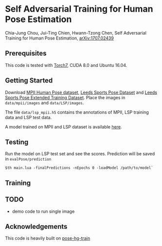# Self Adversarial Training for Human Pose Estimation

Chia-Jung Chou, Jui-Ting Chien, Hwann-Tzong Chen, Self Adversarial Training for Human Pose Estimation, [arXiv:1707.02439](http://arxiv.org/abs/1603.06937)

## Prerequisites

This code is tested with [Torch7](https://github.com/torch/torch7), CUDA 8.0 and Ubuntu 16.04.

## Getting Started

Download [MPII Human Pose dataset](http://human-pose.mpi-inf.mpg.de), [Leeds Sports Pose Dataset](http://sam.johnson.io/research/lsp.html) and
[Leeds Sports Pose Extended Training Dataset](http://sam.johnson.io/research/lspet.html). Place the images in `data/mpii/images` and `data/LSP/images`.

The file `data/lsp_mpii.h5` contains the annotations of MPII, LSP training data and LSP test data.

A model trained on MPII and LSP dataset is available [here](https://drive.google.com/file/d/0BzQZSyWHuFiUeTVUOVpQQzBTLVE/view?usp=sharing).

## Testing

Run the model on LSP test set and see the scores. Prediction will be saved in `evalPose/prediction`
```
$th main.lua -finalPredictions -nEpochs 0 -loadModel /path/to/model`
```

## Training

## TODO

- demo code to run single image

## Acknowledgements

This code is heavily built on [pose-hg-train](https://github.com/anewell/pose-hg-train)